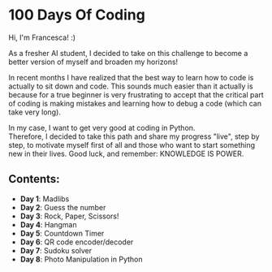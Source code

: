 # 100 Days Of Coding
Hi, I'm Francesca! :) 

As a fresher AI student, I decided to take on this challenge to become a better version of myself and broaden my horizons! 

In recent months I have realized that the best way to learn how to code is actually to sit down and code. This sounds much easier than it actually is because for a true beginner is very frustrating to accept that the critical part of coding is making mistakes and learning how to debug a code (which can take very long). 

In my case, I want to get very good at coding in Python. \
Therefore, I decided to take this path and share my progress "live", step by step, to motivate myself first of all and those who want to start something new in their lives. Good luck, and remember: KNOWLEDGE IS POWER.

## Contents: 
* **Day 1**: Madlibs
* **Day 2**: Guess the number
* **Day 3**: Rock, Paper, Scissors!
* **Day 4**: Hangman
* **Day 5**: Countdown Timer
* **Day 6**: QR code encoder/decoder
* **Day 7**: Sudoku solver
* **Day 8**: Photo Manipulation in Python
